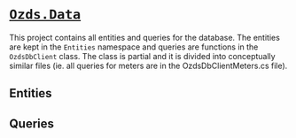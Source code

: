 # [`Ozds.Data`](src/Ozds.Data)

This project contains all entities and queries for the database. The entities
are kept in the `Entities` namespace and queries are functions in the
`OzdsDbClient` class. The class is partial and it is divided into conceptually
similar files (ie. all queries for meters are in the OzdsDbClientMeters.cs
file).

## Entities

## Queries
